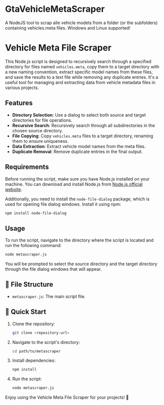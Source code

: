 # GtaVehicleMetaScraper
A NodeJS tool to scrap alle vehicle models from a folder (or the subfolders) containing vehicles.meta files. Windows and Linux supported!

# Vehicle Meta File Scraper

This Node.js script is designed to recursively search through a specified directory for files named `vehicles.meta`, copy them to a target directory with a new naming convention, extract specific model names from these files, and save the results to a text file while removing any duplicate entries. It's a useful tool for managing and extracting data from vehicle metadata files in various projects.

## Features

- **Directory Selection**: Use a dialog to select both source and target directories for file operations.
- **Recursive Search**: Recursively search through all subdirectories in the chosen source directory.
- **File Copying**: Copy `vehicles.meta` files to a target directory, renaming them to ensure uniqueness.
- **Data Extraction**: Extract vehicle model names from the meta files.
- **Duplicate Removal**: Remove duplicate entries in the final output.

## Requirements

Before running the script, make sure you have Node.js installed on your machine. You can download and install Node.js from [Node.js official website](https://nodejs.org/).

Additionally, you need to install the `node-file-dialog` package, which is used for opening file dialog windows. Install it using npm:

```bash
npm install node-file-dialog
```

## Usage

To run the script, navigate to the directory where the script is located and run the following command:

```bash
node metascraper.js
```

You will be prompted to select the source directory and the target directory through the file dialog windows that will appear.

## 📂 File Structure

- `metascraper.js`: The main script file.

## 🚀 Quick Start

1. Clone the repository:
   ```bash
   git clone <repository-url>
   ```
2. Navigate to the script's directory:
   ```bash
   cd path/to/metascraper
   ```
3. Install dependencies:
   ```bash
   npm install
   ```
4. Run the script:
   ```bash
   node metascraper.js
   ```

Enjoy using the Vehicle Meta File Scraper for your projects! 🎉
